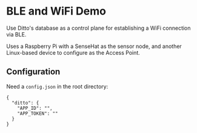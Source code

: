 # BLE and WiFi Demo
Use Ditto's database as a control plane for establishing a
WiFi connection via BLE.

Uses a Raspberry Pi with a SenseHat as the sensor node, and
another Linux-based device to configure as the Access Point.

## Configuration

Need a `config.json` in the root directory:

```
{
  "ditto": {
    "APP_ID": "",
    "APP_TOKEN": ""
  }
}
```



